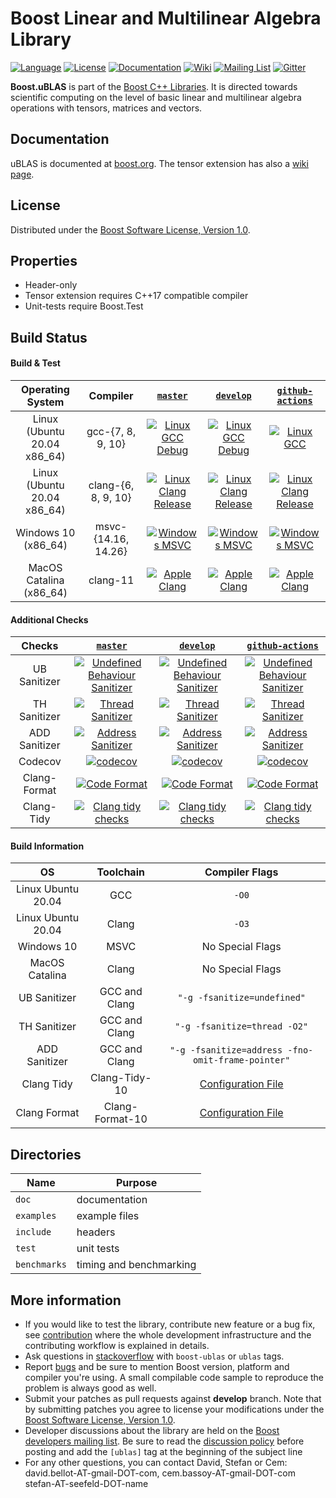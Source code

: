 

Boost Linear and Multilinear Algebra Library 
=====

[![Language](https://img.shields.io/badge/C%2B%2B-11-blue.svg)](https://en.wikipedia.org/wiki/C%2B%2B#Standardization)
[![License](https://img.shields.io/badge/license-BSL-blue.svg)](https://opensource.org/licenses/BSL-1.0)
[![Documentation](https://img.shields.io/badge/ublas-documentation-blue.svg)](https://www.boost.org/doc/libs/1_69_0/libs/numeric/ublas/doc/index.html)
[![Wiki](https://img.shields.io/badge/ublas-wiki-blue.svg)](https://github.com/boostorg/ublas/wiki)
[![Mailing List](https://img.shields.io/badge/ublas-mailing%20list-4eb899.svg)](https://lists.boost.org/mailman/listinfo.cgi/ublas)
[![Gitter](https://img.shields.io/badge/ublas-chat%20on%20gitter-4eb899.svg)](https://gitter.im/boostorg/ublas)

**Boost.uBLAS** is part of the [Boost C++ Libraries](http://github.com/boostorg). It is directed towards scientific computing on the level of basic linear and multilinear algebra operations with tensors, matrices and vectors. 


## Documentation 
uBLAS is documented at [boost.org](https://www.boost.org/doc/libs/1_69_0/libs/numeric/ublas/doc/index.html).
The tensor extension has also a [wiki page](https://github.com/BoostGSoC18/tensor/wiki).

## License
Distributed under the [Boost Software License, Version 1.0](http://www.boost.org/LICENSE_1_0.txt).

## Properties
* Header-only
* Tensor extension requires C++17 compatible compiler
* Unit-tests require Boost.Test

## Build Status


#### Build & Test

|      Operating System       |      Compiler       |  [`master`](https://github.com/boostorg/ublas/tree/master)   | [`develop`](https://github.com/boostorg/ublas/tree/develop)  | [`github-actions`](https://github.com/BoostGSoC20/ublas/tree/github-actions) |
| :-------------------------: | :-----------------: | :----------------------------------------------------------: | :----------------------------------------------------------: | :----------------------------------------------------------: |
| Linux (Ubuntu 20.04 x86_64) |  gcc-{7, 8, 9, 10}  | [![Linux GCC Debug](https://github.com/BoostGSoC20/ublas/workflows/Linux%20GCC%20Debug/badge.svg?branch=master)](https://github.com/BoostGSoC20/ublas/actions?query=workflow%3A%22Linux+GCC%22+branch%3Amaster) | [![Linux GCC Debug](https://github.com/BoostGSoC20/ublas/workflows/Linux%20GCC%20Debug/badge.svg?branch=develop)](https://github.com/BoostGSoC20/ublas/actions?query=workflow%3A%22Linux+GCC%22+branch%3Adevelop) | [![Linux GCC](https://github.com/BoostGSoC20/ublas/workflows/Linux%20GCC%20Debug/badge.svg?branch=github-actions)](https://github.com/BoostGSoC20/ublas/actions?query=workflow%3A%22Linux+GCC+Debug%22+branch%3Agithub-actions) |
| Linux (Ubuntu 20.04 x86_64) | clang-{6, 8, 9, 10} | [![Linux Clang Release](https://github.com/BoostGSoC20/ublas/workflows/Linux%20Clang%20Release/badge.svg?branch=master)](https://github.com/BoostGSoC20/ublas/actions?query=workflow%3A%22Linux+Clang%22+branch%3Amaster) | [![Linux Clang Release](https://github.com/BoostGSoC20/ublas/workflows/Linux%20Clang%20Release/badge.svg?branch=develop)](https://github.com/BoostGSoC20/ublas/actions?query=workflow%3A%22Linux+Clang%22+branch%3Adevelop) | [![Linux Clang Release](https://github.com/BoostGSoC20/ublas/workflows/Linux%20Clang%20Release/badge.svg?branch=github-actions)]((https://github.com/BoostGSoC20/ublas/actions?query=workflow%3A%22Linux+Clang%22+branch%3Agithub-actions)) |
|     Windows 10 (x86_64)     | msvc-{14.16, 14.26} | [![Windows MSVC](https://github.com/BoostGSoC20/ublas/workflows/Windows%20MSVC/badge.svg?branch=master)](https://github.com/BoostGSoC20/ublas/actions?query=workflow%3A%22Windows+MSVC%22+branch%3Amaster) | [![Windows MSVC](https://github.com/BoostGSoC20/ublas/workflows/Windows%20MSVC/badge.svg?branch=develop)](https://github.com/BoostGSoC20/ublas/actions?query=workflow%3A%22Windows+MSVC%22+branch%3Adevelop) | [![Windows MSVC](https://github.com/BoostGSoC20/ublas/workflows/Windows%20MSVC/badge.svg?branch=github-actions)](https://github.com/BoostGSoC20/ublas/actions?query=workflow%3A%22Windows+MSVC%22+branch%3Agithub-actions) |
|   MacOS Catalina (x86_64)   |      clang-11       | [![Apple Clang](https://github.com/BoostGSoC20/ublas/workflows/Apple%20Clang/badge.svg?branch=master)](https://github.com/BoostGSoC20/ublas/actions?query=workflow%3A%22Apple+Clang%22+branch%3Amaster) | [![Apple Clang](https://github.com/BoostGSoC20/ublas/workflows/Apple%20Clang/badge.svg?branch=develop)](https://github.com/BoostGSoC20/ublas/actions?query=workflow%3A%22Apple+Clang%22+branch%3Adevelop) | [![Apple Clang](https://github.com/BoostGSoC20/ublas/workflows/Apple%20Clang/badge.svg?branch=github-actions)](https://github.com/BoostGSoC20/ublas/actions?query=workflow%3A%22Apple+Clang%22+branch%3Agithub-actions) |

#### Additional Checks

|    Checks     |  [`master`](https://github.com/boostorg/ublas/tree/master)   | [`develop`](https://github.com/boostorg/ublas/tree/develop)  | [`github-actions`](https://github.com/BoostGSoC20/ublas/tree/github-actions) |
| :-----------: | :----------------------------------------------------------: | :----------------------------------------------------------: | :----------------------------------------------------------: |
| UB Sanitizer  | [![Undefined Behaviour Sanitizer](https://github.com/BoostGSoC20/ublas/workflows/Undefined%20Behaviour%20Sanitizer/badge.svg?branch=master)](https://github.com/BoostGSoC20/ublas/actions?query=workflow%3A%22Undefined+Behaviour+Sanitizer%22+branch%3Amaster) | [![Undefined Behaviour Sanitizer](https://github.com/BoostGSoC20/ublas/workflows/Undefined%20Behaviour%20Sanitizer/badge.svg?branch=develop)](https://github.com/BoostGSoC20/ublas/actions?query=workflow%3A%22Undefined+Behaviour+Sanitizer%22+branch%3Adevelop) | [![Undefined Behaviour Sanitizer](https://github.com/BoostGSoC20/ublas/workflows/Undefined%20Behaviour%20Sanitizer/badge.svg?branch=github-actions)](https://github.com/BoostGSoC20/ublas/actions?query=workflow%3A%22Undefined+Behaviour+Sanitizer%22+branch%3Agithub-actions) |
| TH Sanitizer  | [![Thread Sanitizer](https://github.com/BoostGSoC20/ublas/workflows/Thread%20Sanitizer/badge.svg?branch=master)](https://github.com/BoostGSoC20/ublas/actions?query=workflow%3A%22Thread+Sanitizer%22+branch%3Amaster) | [![Thread Sanitizer](https://github.com/BoostGSoC20/ublas/workflows/Thread%20Sanitizer/badge.svg?branch=develop)](https://github.com/BoostGSoC20/ublas/actions?query=workflow%3A%22Thread+Sanitizer%22+branch%3Adevelop) | [![Thread Sanitizer](https://github.com/BoostGSoC20/ublas/workflows/Thread%20Sanitizer/badge.svg?branch=github-actions)](https://github.com/BoostGSoC20/ublas/actions?query=workflow%3A%22Thread+Sanitizer%22+branch%3Agithub-actions) |
| ADD Sanitizer | [![Address Sanitizer](https://github.com/BoostGSoC20/ublas/workflows/Address%20Sanitizer/badge.svg?branch=master)](https://github.com/BoostGSoC20/ublas/actions?query=workflow%3A%22Address+Sanitizer%22+branch%3Amaster) | [![Address Sanitizer](https://github.com/BoostGSoC20/ublas/workflows/Address%20Sanitizer/badge.svg?branch=develop)](https://github.com/BoostGSoC20/ublas/actions?query=workflow%3A%22Address+Sanitizer%22+branch%3Adevelop) | [![Address Sanitizer](https://github.com/BoostGSoC20/ublas/workflows/Address%20Sanitizer/badge.svg?branch=github-actions)](https://github.com/BoostGSoC20/ublas/actions?query=workflow%3A%22Address+Sanitizer%22+branch%3Agithub-actions) |
|    Codecov    | [![codecov](https://codecov.io/gh/boostorg/ublas/branch/master/graph/badge.svg)](https://codecov.io/gh/boostorg/ublas/branch/master) | [![codecov](https://codecov.io/gh/boostorg/ublas/branch/develop/graph/badge.svg)](https://codecov.io/gh/boostorg/ublas/branch/develop) | [![codecov](https://codecov.io/gh/boostorg/ublas/branch/master/graph/badge.svg)](https://codecov.io/gh/boostorg/ublas/branch/master) |
| Clang-Format  | [![Code Format](https://github.com/BoostGSoC20/ublas/workflows/Code%20Format/badge.svg?branch=master)](https://github.com/BoostGSoC20/ublas/actions?query=workflow%3A%22Code+Format%22+branch%3Amaster) | [![Code Format](https://github.com/BoostGSoC20/ublas/workflows/Code%20Format/badge.svg?branch=develop)](https://github.com/BoostGSoC20/ublas/actions?query=workflow%3A%22Code+Format%22+branch%3Adevelop) | [![Code Format](https://github.com/BoostGSoC20/ublas/workflows/Code%20Format/badge.svg?branch=github-actions)](https://github.com/BoostGSoC20/ublas/actions?query=workflow%3A%22Code+Format%22+branch%3Agithub-actions) |
|  Clang-Tidy   | [![Clang tidy checks](https://github.com/BoostGSoC20/ublas/workflows/Clang%20tidy%20checks/badge.svg?branch=master)](https://github.com/BoostGSoC20/ublas/actions?query=workflow%3A%22Clang+tidy+checks%22+branch%3Amaster) | [![Clang tidy checks](https://github.com/BoostGSoC20/ublas/workflows/Clang%20tidy%20checks/badge.svg?branch=develop)](https://github.com/BoostGSoC20/ublas/actions?query=workflow%3A%22Clang+tidy+checks%22+branch%3Adevelop) | [![Clang tidy checks](https://github.com/BoostGSoC20/ublas/workflows/Clang%20tidy%20checks/badge.svg?branch=github-actions)](https://github.com/BoostGSoC20/ublas/actions?query=workflow%3A%22Clang+tidy+checks%22+branch%3github-actions) |

#### Build Information

|         OS         |    Toolchain    |                  Compiler Flags                   |
| :----------------: | :-------------: | :-----------------------------------------------: |
| Linux Ubuntu 20.04 |       GCC       |                       `-O0`                       |
| Linux Ubuntu 20.04 |      Clang      |                       `-O3`                       |
|     Windows 10     |      MSVC       |                 No Special Flags                  |
|   MacOS Catalina   |      Clang      |                 No Special Flags                  |
|    UB Sanitizer    |  GCC and Clang  |            `"-g -fsanitize=undefined"`            |
|    TH Sanitizer    |  GCC and Clang  |           `"-g -fsanitize=thread -O2"`            |
|   ADD Sanitizer    |  GCC and Clang  | `"-g -fsanitize=address -fno-omit-frame-pointer"` |
|     Clang Tidy     |  Clang-Tidy-10  |         [Configuration File](.clang-tidy)         |
|    Clang Format    | Clang-Format-10 |        [Configuration File](.clang-format)        |



## Directories

| Name        | Purpose                        |
| ----------- | ------------------------------ |
| `doc`       | documentation                  |
| `examples`  | example files                  |
| `include`   | headers                        |
| `test`      | unit tests                     |
| `benchmarks`| timing and benchmarking        |

## More information

* If you would like to test the library, contribute new feature or a bug fix, see [contribution](https://github.com/boostorg/ublas/wiki/Guidelines-for-Contribution) where the whole development infrastructure and the contributing workflow is explained in details.
* Ask questions in [stackoverflow](http://stackoverflow.com/questions/ask?tags=c%2B%2B,boost,boost-ublas) with `boost-ublas` or `ublas` tags.
* Report [bugs](https://github.com/boostorg/ublas/issues) and be sure to mention Boost version, platform and compiler you're using. A small compilable code sample to reproduce the problem is always good as well.
* Submit your patches as pull requests against **develop** branch. Note that by submitting patches you agree to license your modifications under the [Boost Software License, Version 1.0](http://www.boost.org/LICENSE_1_0.txt).
* Developer discussions about the library are held on the [Boost developers mailing list](https://lists.boost.org/mailman/listinfo.cgi/ublas). Be sure to read the [discussion policy](http://www.boost.org/community/policy.html) before posting and add the `[ublas]` tag at the beginning of the subject line
* For any other questions, you can contact David, Stefan or Cem: david.bellot-AT-gmail-DOT-com, cem.bassoy-AT-gmail-DOT-com stefan-AT-seefeld-DOT-name
